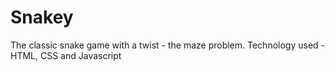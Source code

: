 # Snakey
The classic snake game with a twist - the maze problem.
Technology used - HTML, CSS and Javascript
